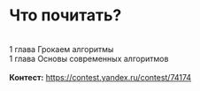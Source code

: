 # Что почитать?
\
1 глава Грокаем алгоритмы\
1 глава Основы современных алгоритмов\
\
**Контест:** https://contest.yandex.ru/contest/74174
